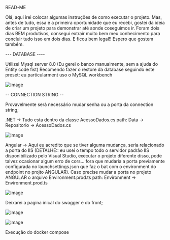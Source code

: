 READ-ME

Olá, aqui irei colocar algumas instruções de como executar o projeto.
Mas, antes de tudo, essa é a primeira oportunidade que eu recebi, gostei da ideia de criar um projeto para demonstrar até aonde coseguimos ir.
Foram dois dias BEM produtivos, consegui extrair muito bem meu conhecimento para concluir tudo isso em dois dias. E ficou bem legal!! Espero que gostem também.

--- DATABASE ----

Utilizei Mysql server 8.0
(Eu gerei o banco manualmente, sem a ajuda do Entity code fist)
Recomendo fazer o restore da database seguindo este preset:
eu particularment uso o MySQL workbench

![image](https://github.com/WillianLorysTec/herois-backendAPI/assets/62141114/d5c9553b-eca6-4389-bce3-8668f9459af8)


-- CONNECTION STRING --

Provavelmente será necessário mudar senha ou a porta da connection string;

.NET -> Tudo esta dentro da classe AcessoDados.cs   path: Data -> Repositorio -> AcessoDados.cs

![image](https://github.com/WillianLorysTec/herois-backendAPI/assets/62141114/436fab38-af24-4155-921e-2f38e9d3e539)





Angular -> Aqui eu acredito que se tiver alguma mudança, seria relacionado a porta do IIS (DETALHE:: eu usei o tempo todo o servidor padrão IIS disponibilizado pelo Visual Studio,
executar o projeto diferente disso, pode talvez ocasionar algum erro de cors... fora que mudaria a porta previamente configurada no launchsettings.json que faz o bat com o environment
do endpoint no projto ANGULAR). Caso precise mudar a porta no projeto ANGULAR o arquivo Environment.prod.ts   path: Environment -> Environment.prod.ts


![image](https://github.com/WillianLorysTec/herois-backendAPI/assets/62141114/31ba6afb-3f9a-4430-9479-d37456d76f51)



Deixarei a pagina inical do swagger e do front;

![image](https://github.com/WillianLorysTec/herois-backendAPI/assets/62141114/8552a4f3-8e02-41e0-8083-7d38e5aa7165)



![image](https://github.com/WillianLorysTec/herois-backendAPI/assets/62141114/cf92789c-ac01-48f2-afa9-0aed3b4d716e)





Execução do docker compose
